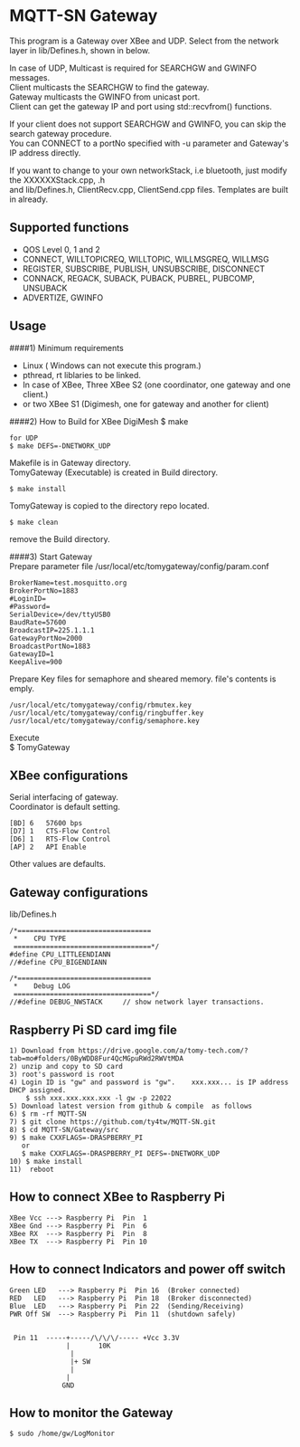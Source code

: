 MQTT-SN Gateway
======
This program is a Gateway over XBee and UDP.
Select from the network layer in lib/Defines.h, shown in below. 

In case of UDP, Multicast is required for SEARCHGW and GWINFO messages.    
Client multicasts the SEARCHGW to find the gateway.    
Gateway multicasts the GWINFO from unicast port.    
Client can get the gateway IP and port using std::recvfrom() functions.    
         
If your client does not support SEARCHGW and GWINFO, you can skip the search gateway procedure.    
You can CONNECT to a portNo specified with -u parameter and Gateway's IP address directly.    

If you want to change to your own networkStack, i.e bluetooth, just modify the XXXXXXStack.cpp, .h      
and lib/Defines.h, ClientRecv.cpp, ClientSend.cpp files.  Templates are built in already.
    
Supported functions
-------------------

*  QOS Level 0, 1 and 2    
*  CONNECT, WILLTOPICREQ, WILLTOPIC, WILLMSGREQ, WILLMSG    
*  REGISTER, SUBSCRIBE, PUBLISH, UNSUBSCRIBE, DISCONNECT     
*  CONNACK, REGACK, SUBACK, PUBACK, PUBREL, PUBCOMP, UNSUBACK    
*  ADVERTIZE, GWINFO    


Usage
------
####1) Minimum requirements
*  Linux  ( Windows can not execute this program.)    
*  pthread, rt liblaries to be linked.    
*  In case of XBee, Three XBee S2 (one coordinator, one gateway and one client.)  
*  or two XBee S1 (Digimesh, one for gateway and another for client)    

####2) How to Build
    for XBee DigiMesh
    $ make    
           
    for UDP
    $ make DEFS=-DNETWORK_UDP     
    
  Makefile is in Gateway directory.  
  TomyGateway (Executable) is created in Build directory.

    $ make install
  TomyGateway is copied to the directory repo located.    

    $ make clean
  remove the Build directory.    
    
####3)  Start Gateway  
  Prepare parameter file   /usr/local/etc/tomygateway/config/param.conf
    
    BrokerName=test.mosquitto.org     
    BrokerPortNo=1883    
    #LoginID=    
    #Password=    
    SerialDevice=/dev/ttyUSB0     
    BaudRate=57600
    BroadcastIP=225.1.1.1     
    GatewayPortNo=2000      
    BroadcastPortNo=1883     
    GatewayID=1    
    KeepAlive=900     

  Prepare Key files for semaphore and sheared memory.  file's contents is emply.     

    /usr/local/etc/tomygateway/config/rbmutex.key    
    /usr/local/etc/tomygateway/config/ringbuffer.key     
    /usr/local/etc/tomygateway/config/semaphore.key    

  Execute      
        $ TomyGateway     

   

XBee configurations
----------------------
  Serial interfacing  of gateway.  
  Coordinator is default setting.
  
    [BD] 6   57600 bps
    [D7] 1   CTS-Flow Control
    [D6] 1   RTS-Flow Control
    [AP] 2   API Enable

  Other values are defaults.
  
Gateway configurations
----------------------
  lib/Defines.h

    /*=================================
     *    CPU TYPE
     ==================================*/
    #define CPU_LITTLEENDIANN
    //#define CPU_BIGENDIANN
    
    /*=================================
     *    Debug LOG
     ==================================*/
    //#define DEBUG_NWSTACK     // show network layer transactions.     

Raspberry Pi SD card img file    
----------------------    
  
    1) Download from https://drive.google.com/a/tomy-tech.com/?tab=mo#folders/0ByWDD8Fur4QcMGpuRWd2RWVtMDA    
    2) unzip and copy to SD card    
    3) root's password is root    
    4) Login ID is "gw" and password is "gw".    xxx.xxx... is IP address DHCP assigned.    
        $ ssh xxx.xxx.xxx.xxx -l gw -p 22022  
    5) Download latest version from github & compile  as follows  
    6) $ rm -rf MQTT-SN    
    7) $ git clone https://github.com/ty4tw/MQTT-SN.git    
    8) $ cd MQTT-SN/Gateway/src      
    9) $ make CXXFLAGS=-DRASPBERRY_PI 
       or 
       $ make CXXFLAGS=-DRASPBERRY_PI DEFS=-DNETWORK_UDP     
    10) $ make install    
    11)  reboot
              

    
How to connect XBee to Raspberry Pi    
----------------------    
    XBee Vcc ---> Raspberry Pi  Pin  1    
    XBee Gnd ---> Raspberry Pi  Pin  6    
    XBee RX  ---> Raspberry Pi  Pin  8    
    XBee TX  ---> Raspberry Pi  Pin 10    


How to connect Indicators and power off switch    
----------------------    
    Green LED   ---> Raspberry Pi  Pin 16  (Broker connected)    
    RED   LED   ---> Raspberry Pi  Pin 18  (Broker disconnected)    
    Blue  LED   ---> Raspberry Pi  Pin 22  (Sending/Receiving)    
    PWR Off SW  ---> Raspberry Pi  Pin 11  (shutdown safely)   
    
    
     Pin 11  -----+-----/\/\/\/----- +Vcc 3.3V    
                  |       10K   
                   |     
                   |+ SW     
                   |    
                  |    
                 GND     
   

How to monitor the Gateway    
----------------------
    $ sudo /home/gw/LogMonitor    

    


  
  
  


